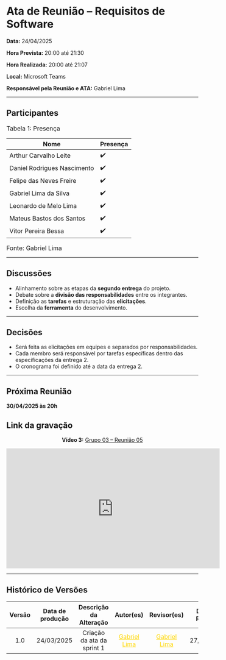 # Ata de Reunião – Requisitos de Software

**Data:** 24/04/2025  

**Hora Prevista:** 20:00 até 21:30  

**Hora Realizada:** 20:00 até 21:07  

**Local:** Microsoft Teams  

**Responsável pela Reunião e ATA:** Gabriel Lima

---

## Participantes

<font size="3"><p style="text-align: left">Tabela 1: Presença</p></font>


| Nome            | Presença |
|-----------------|----------|
| Arthur Carvalho Leite       | ✔️    |
| Daniel Rodrigues Nascimento | ✔️    |
| Felipe das Neves Freire     | ✔️    |
| Gabriel Lima da Silva       | ✔️    |
| Leonardo de Melo Lima       | ✔️    |
| Mateus Bastos dos Santos    | ✔️    |
| Vitor Pereira Bessa         | ✔️    |


<font size="3"><p style="text-align: left">Fonte: Gabriel Lima</p></font>

---

## Discussões

- Alinhamento sobre as etapas da **segundo entrega** do projeto.
- Debate sobre a **divisão das responsabilidades** entre os integrantes.
- Definição as **tarefas** e estruturação das **elicitações**.
- Escolha da **ferramenta** do desenvolvimento.

---

## Decisões

- Será feita as elicitações em equipes e separados por responsabilidades.
- Cada membro será responsável por tarefas específicas dentro das específicações da entrega 2.
- O cronograma foi definido até a data da entrega 2.

---

## Próxima Reunião
**30/04/2025 às 20h**


## Link da gravação

<div style="text-align: center;">
  <p><strong>Vídeo 3:</strong> 
    <a href="https://www.youtube.com/watch?v=14gvaGpTK18">Grupo 03 – Reunião 05</a>
  </p>
  <iframe 
    width="560" 
    height="315" 
    src="https://www.youtube.com/embed/14gvaGpTK18" 
    frameborder="0" 
    allow="accelerometer; autoplay; clipboard-write; encrypted-media; gyroscope; picture-in-picture" 
    allowfullscreen>
  </iframe>
</div>



---

## Histórico de Versões

| Versão | Data de produção   | Descrição da Alteração                               | Autor(es)             | Revisor(es)      |Data de Revisão |
| :----: | :----------------: | :--------------------------------------------------: | :-------------------: | :-------------:  |  :-----------: |
| 1.0    | 24/03/2025 | Criação da ata da sprint 1    | <a style="color:gold;" href="https://github.com/gabriel-lima258" target="_blank">Gabriel Lima</a> | <a style="color:gold;" href="https://github.com/gabriel-lima258" target="_blank">Gabriel Lima</a> | 27/04/2025|